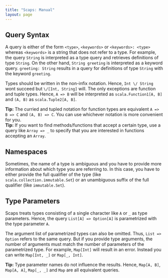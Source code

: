 ```yaml
---
title: "Scaps: Manual"
layout: page
---
```


## Query Syntax

A query is either of the form `<type>`, `<keywords>` or `<keywords>: <type>` whereas `<keywords>` is a string that does not refer to a type. For example, the query `String` is interpreted as a type query and retrieves definitions of type `String`. On the other hand, `String greeting` is interpreted as a keyword query. `greeting: String` results in a query for definitions of type `String` with the keyword `greeting`.

Types should be written in the non-infix notation. Hence, `Int \/ String` wont succeed but `\/[Int, String]` will. The only exceptions are function and tuple types. Hence, `A => B` will be interpreted as `scala.Function1[A, B]` and `(A, B)` as `scala.Tuple2[A, B]`.

<div class="alert alert-info">
<strong>Tip:</strong> The curried and tupled notation for function types are equivalent <code>A => B => C</code> and <code>(A, B) => C</code>. You can use whichever notation is more convenient for you.
</div>

<div class="alert alert-info">
<strong>Tip:</strong> If you want to find methods/functions that accept a certain type, use a query like <code>Array => _</code> to specify that you are interested in functions accepting an <code>Array</code>.
</div>

## Namespaces

Sometimes, the name of a type is ambiguous and you have to provide more information about which type you are referring to. In this case, you have to either provide the full qualifier of the type (like `scala.collection.immutable.Set`) or an unambiguous suffix of the full qualifier (like `immutable.Set`).

## Type Parameters

Scaps treats types consisting of a single character like `A` or `_` as type parameters. Hence, the query `List[A] => Option[A]` is parametrized with the type parameter `A`.

The argument list of parametrized types can also be omitted. Thus, `List => Option` refers to the same query. But if you provide type arguments, the number of arguments must match the number of parameters of the parametrized type. For example, `Map[Int]` will result in an error. Instead you can write `Map[Int, _]` or `Map[_, Int]`.

<div class="alert alert-info">
<strong>Tip:</strong> Type parameter names do not influence the results. Hence, <code>Map[A, B]</code>, <code>Map[A, A]</code>, <code>Map[_, _]</code> and <code>Map</code> are all equivalent queries.
</div>